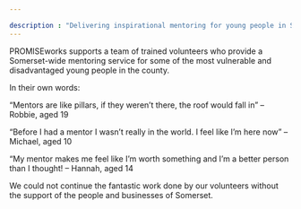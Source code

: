 ```yaml
---

description : "Delivering inspirational mentoring for young people in Somerset"
---
```


PROMISEworks supports a team of trained volunteers who provide a Somerset-wide mentoring service for some of the most vulnerable and disadvantaged young people in the county.

In their own words:

“Mentors are like pillars, if they weren’t there, the roof would fall in” – Robbie, aged 19

“Before I had a mentor I wasn’t really in the world.  I feel like I’m here now” – Michael, aged 10  

“My mentor makes me feel like I’m worth something and I’m a better person than I thought! – Hannah, aged 14

We could not continue the fantastic work done by our volunteers without the support of the people and businesses of Somerset.
